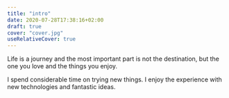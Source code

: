 ```yaml
---
title: "intro"
date: 2020-07-28T17:38:16+02:00
draft: true
cover: "cover.jpg"
useRelativeCover: true
---
```


Life is a journey and the most important part is not the destination, but the one you love and the things you enjoy.

I spend considerable time on trying new things. I enjoy the experience with new technologies and fantastic ideas.

